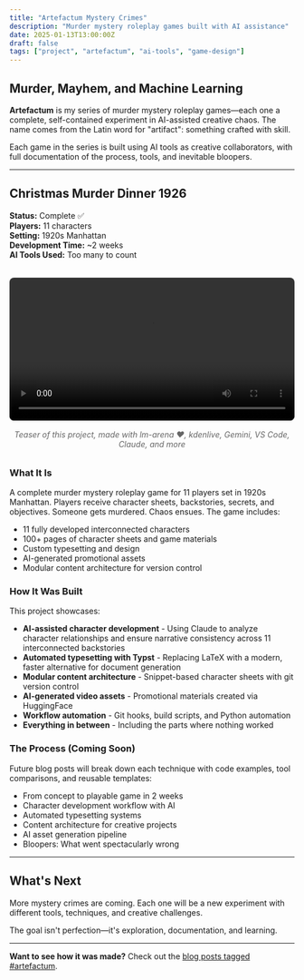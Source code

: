 ```yaml
---
title: "Artefactum Mystery Crimes"
description: "Murder mystery roleplay games built with AI assistance"
date: 2025-01-13T13:00:00Z
draft: false
tags: ["project", "artefactum", "ai-tools", "game-design"]
---
```


## Murder, Mayhem, and Machine Learning

**Artefactum** is my series of murder mystery roleplay games—each one a complete, self-contained experiment in AI-assisted creative chaos. The name comes from the Latin word for "artifact": something crafted with skill.

Each game in the series is built using AI tools as creative collaborators, with full documentation of the process, tools, and inevitable bloopers.

---

## Christmas Murder Dinner 1926

**Status:** Complete ✅  
**Players:** 11 characters  
**Setting:** 1920s Manhattan  
**Development Time:** ~2 weeks  
**AI Tools Used:** Too many to count

<div style="text-align: center; margin: 2rem 0;">
  <video width="100%" style="max-width: 800px; border-radius: 8px;" controls>
    <source src="/videos/teaser.mp4" type="video/mp4">
    Your browser does not support the video tag.
  </video>
  <p style="margin-top: 1rem; font-style: italic; color: #666;">
    Teaser of this project, made with lm-arena ❤️, kdenlive, Gemini, VS Code, Claude, and more
  </p>
</div>

### What It Is

A complete murder mystery roleplay game for 11 players set in 1920s Manhattan. Players receive character sheets, backstories, secrets, and objectives. Someone gets murdered. Chaos ensues. The game includes:

- 11 fully developed interconnected characters
- 100+ pages of character sheets and game materials
- Custom typesetting and design
- AI-generated promotional assets
- Modular content architecture for version control

### How It Was Built

This project showcases:

- **AI-assisted character development** - Using Claude to analyze character relationships and ensure narrative consistency across 11 interconnected backstories
- **Automated typesetting with Typst** - Replacing LaTeX with a modern, faster alternative for document generation
- **Modular content architecture** - Snippet-based character sheets with git version control
- **AI-generated video assets** - Promotional materials created via HuggingFace
- **Workflow automation** - Git hooks, build scripts, and Python automation
- **Everything in between** - Including the parts where nothing worked

### The Process (Coming Soon)

Future blog posts will break down each technique with code examples, tool comparisons, and reusable templates:

- From concept to playable game in 2 weeks
- Character development workflow with AI
- Automated typesetting systems
- Content architecture for creative projects
- AI asset generation pipeline
- Bloopers: What went spectacularly wrong

---

## What's Next

More mystery crimes are coming. Each one will be a new experiment with different tools, techniques, and creative challenges.

The goal isn't perfection—it's exploration, documentation, and learning.

---

**Want to see how it was made?** Check out the [blog posts tagged #artefactum](/tags/artefactum/).
